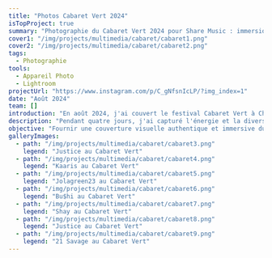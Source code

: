 ```yaml
---
title: "Photos Cabaret Vert 2024"
isTopProject: true
summary: "Photographie du Cabaret Vert 2024 pour Share Music : immersion visuelle au cœur d'un festival emblématique, entre rap, rock et électro."
cover1: "/img/projects/multimedia/cabaret/cabaret1.png"
cover2: "/img/projects/multimedia/cabaret/cabaret2.png"
tags:
  - Photographie
tools:
  - Appareil Photo
  - Lightroom
projectUrl: "https://www.instagram.com/p/C_gNfsnIcLP/?img_index=1"
date: "Août 2024"
team: []
introduction: "En août 2024, j'ai couvert le festival Cabaret Vert à Charleville-Mézières en tant que photographe pour le média rap Share Music."
description: "Pendant quatre jours, j'ai capturé l'énergie et la diversité de l'un des plus grands festivals français, mettant en lumière des artistes majeurs tels que Ninho, SCH, 21 Savage, Justice, Korn, Shaka Ponk, Macklemore, PJ Harvey, Fonky Family, La Fève, Yamê, et bien d'autres. Mon travail a consisté à documenter l'ambiance unique du festival, des performances scéniques aux moments de vie du public, en produisant des contenus visuels diffusés sur les réseaux sociaux de Share Music."
objective: "Fournir une couverture visuelle authentique et immersive du Cabaret Vert 2024, reflétant l'essence du festival et renforçant la présence de Share Music dans l'univers du rap et des cultures urbaines."
galleryImages:
  - path: "/img/projects/multimedia/cabaret/cabaret3.png"
    legend: "Justice au Cabaret Vert"
  - path: "/img/projects/multimedia/cabaret/cabaret4.png"
    legend: "Kaaris au Cabaret Vert"
  - path: "/img/projects/multimedia/cabaret/cabaret5.png"
    legend: "Jolagreen23 au Cabaret Vert"
  - path: "/img/projects/multimedia/cabaret/cabaret6.png"
    legend: "Bu$hi au Cabaret Vert"
  - path: "/img/projects/multimedia/cabaret/cabaret7.png"
    legend: "Shay au Cabaret Vert"
  - path: "/img/projects/multimedia/cabaret/cabaret8.png"
    legend: "Justice au Cabaret Vert"
  - path: "/img/projects/multimedia/cabaret/cabaret9.png"
    legend: "21 Savage au Cabaret Vert"
---
```


